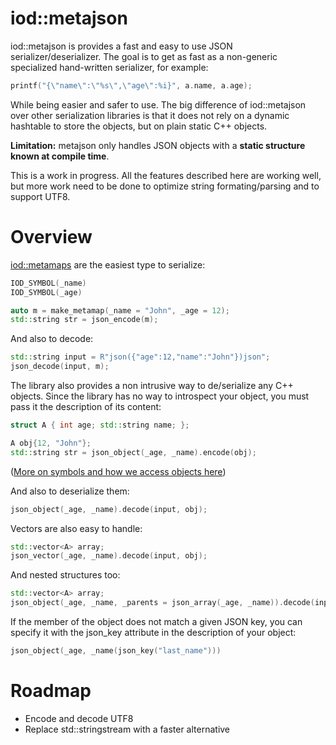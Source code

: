 iod::metajson
============================


iod::metajson is provides a fast and easy to use JSON
serializer/deserializer. The goal is to get as fast as a non-generic
specialized hand-written serializer, for example:

```c++
printf("{\"name\":\"%s\",\"age\":%i}", a.name, a.age);
```

While being easier and safer to use. The big difference of iod::metajson over
other serialization libraries is that it does not rely on a dynamic hashtable
to store the objects, but on plain static C++ objects.

**Limitation:** metajson only handles JSON objects with a **static
  structure known at compile time**.

This is a work in progress. All the features described here are
working well, but more work need to be done to optimize string
formating/parsing and to support UTF8.


Overview
============================

[iod::metamaps](https://github.com/iodcpp/metamap) are the easiest type to serialize:

```c++
IOD_SYMBOL(_name)
IOD_SYMBOL(_age)

auto m = make_metamap(_name = "John", _age = 12);
std::string str = json_encode(m);
```

And also to decode:

```c++
std::string input = R"json({"age":12,"name":"John"})json";
json_decode(input, m);
```

The library also provides a non intrusive way to de/serialize any C++ objects. Since the library
has no way to introspect your object, you must pass it the description of its content:

```c++
struct A { int age; std::string name; };

A obj{12, "John"};
std::string str = json_object(_age, _name).encode(obj);
```
([More on symbols and how we access objects here](https://github.com/iodcpp/symbol))

And also to deserialize them:

```c++
json_object(_age, _name).decode(input, obj);
```

Vectors are also easy to handle:

```c++
std::vector<A> array;
json_vector(_age, _name).decode(input, obj);
```

And nested structures too:
```c++
std::vector<A> array;
json_object(_age, _name, _parents = json_array(_age, _name)).decode(input, obj);
```


If the member of the object does not match a given JSON key, you can
specify it with the json_key attribute in the description of your object:

```c++
json_object(_age, _name(json_key("last_name")))
```

Roadmap
=================

- Encode and decode UTF8
- Replace std::stringstream with a faster alternative
